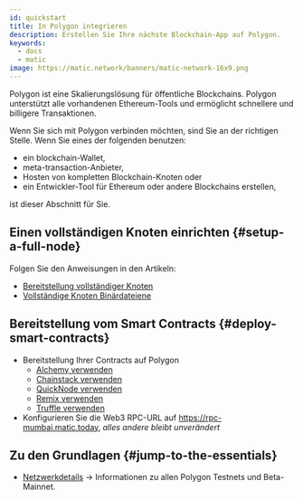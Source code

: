 ```yaml
---
id: quickstart
title: In Polygon integrieren
description: Erstellen Sie Ihre nächste Blockchain-App auf Polygon.
keywords:
  - docs
  - matic
image: https://matic.network/banners/matic-network-16x9.png
---
```


Polygon ist eine Skalierungslösung für öffentliche Blockchains. Polygon unterstützt alle vorhandenen Ethereum-Tools und ermöglicht schnellere und billigere Transaktionen.

Wenn Sie sich mit Polygon verbinden möchten, sind Sie an der richtigen Stelle. Wenn Sie eines der folgenden benutzen:

- ein blockchain-Wallet,
- meta-transaction-Anbieter,
- Hosten von kompletten Blockchain-Knoten oder
- ein Entwickler-Tool für Ethereum oder andere Blockchains erstellen,

ist dieser Abschnitt für Sie.

## Einen vollständigen Knoten einrichten {#setup-a-full-node}

Folgen Sie den Anweisungen in den Artikeln:
* [Bereitstellung vollständiger Knoten ](/docs/develop/network-details/full-node-deployment)
* [Vollständige Knoten Binärdateiene](/docs/develop/network-details/full-node-binaries)

## Bereitstellung vom Smart Contracts {#deploy-smart-contracts}

* Bereitstellung Ihrer Contracts auf Polygon
    - [Alchemy verwenden](/docs/develop/alchemy)
    - [Chainstack verwenden](/docs/develop/chainstack)
    - [QuickNode verwenden](/docs/develop/quicknode)
    - [Remix verwenden](/docs/develop/remix)
    - [Truffle verwenden](/docs/develop/truffle)
* Konfigurieren Sie die Web3 RPC-URL auf https://rpc-mumbai.matic.today, *alles andere bleibt unverändert*



## Zu den Grundlagen {#jump-to-the-essentials}

- [Netzwerkdetails](/docs/integrate/network-detail) → Informationen zu allen Polygon Testnets und Beta-Mainnet.
